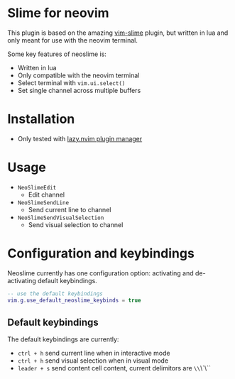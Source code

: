 # Slime for neovim


This plugin is based on the amazing [vim-slime](https://github.com/jpalardy/vim-slime)
plugin, but written in lua and only meant for use with the neovim terminal.

Some key features of neoslime is:

- Written in lua
- Only compatible with the neovim terminal
- Select terminal with `vim.ui.select()`
- Set single channel across multiple buffers


# Installation

- Only tested with [lazy.nvim plugin manager](https://www.lazyvim.org)


# Usage

- `NeoSlimeEdit`
  + Edit channel
- `NeoSlimeSendLine`
  + Send current line to channel
- `NeoSlimeSendVisualSelection`
  + Send visual selection to channel

# Configuration and keybindings

Neoslime currently has one configuration option: activating and de-activating
default keybindings.

```lua
-- use the default keybindings
vim.g.use_default_neoslime_keybinds = true
``` 

## Default keybindings

The default keybindings are currently:

- `ctrl + h` send current line when in interactive mode
- `ctrl + h` send visual selection when in visual mode
- `leader + s` send content cell content, current delimitors are `\\`\\`\\``




